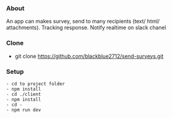 ### About
An app can makes survey, send to many recipients (text/ html/ attachments). Tracking response. Notify realtime on slack chanel

### Clone
 - git clone https://github.com/blackblue2712/send-surveys.git

### Setup
    - cd to project folder
    - npm install
    - cd ./client
    - npm install
    - cd -
    - npm run dev